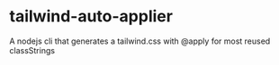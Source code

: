 # tailwind-auto-applier
A nodejs cli that generates a tailwind.css with @apply for most reused classStrings
